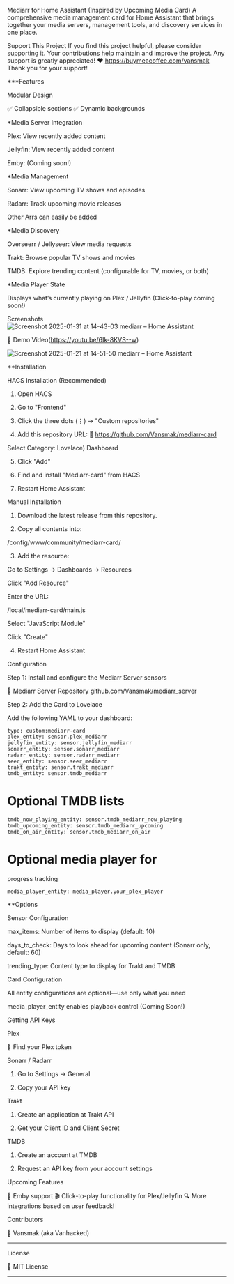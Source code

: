 Mediarr for Home Assistant (Inspired by Upcoming Media Card)
A comprehensive media management card for Home Assistant that brings together your media servers, management tools, and discovery services in one place.

Support This Project
If you find this project helpful, please consider supporting it. Your contributions help maintain and improve the project. Any support is greatly appreciated! ❤️ https://buymeacoffee.com/vansmak Thank you for your support!

***Features

Modular Design

✅ Collapsible sections
✅ Dynamic backgrounds

*Media Server Integration

Plex: View recently added content

Jellyfin: View recently added content

Emby: (Coming soon!)

*Media Management

Sonarr: View upcoming TV shows and episodes

Radarr: Track upcoming movie releases

Other Arrs can easily be added

*Media Discovery

Overseerr / Jellyseer: View     media requests

Trakt: Browse popular TV shows and movies

TMDB: Explore trending content (configurable for TV, movies, or both)

*Media Player State

Displays what’s currently playing on Plex / Jellyfin (Click-to-play coming soon!)

Screenshots
![Screenshot 2025-01-31 at 14-43-03 mediarr – Home Assistant](https://github.com/user-attachments/assets/ce041d96-d9a1-421b-8d34-2dc5194c2034)

 🎥 Demo Video(https://youtu.be/6Ik-8KVS--w)

![Screenshot 2025-01-21 at 14-51-50 mediarr – Home Assistant](https://github.com/user-attachments/assets/4c73b44a-680a-42ea-8d2b-0d96806fb1c6)

**Installation

HACS Installation (Recommended)

1. Open HACS


2. Go to "Frontend"


3. Click the three dots (⋮) → "Custom repositories"


4. Add this repository URL:
🔗 https://github.com/Vansmak/mediarr-card

Select Category: Lovelace) Dashboard 

5. Click "Add"

6. Find and install "Mediarr-card" from HACS

7. Restart Home Assistant

Manual Installation

1. Download the latest release from this repository.

2. Copy all contents into:

/config/www/community/mediarr-card/

3. Add the resource:

Go to Settings → Dashboards → Resources

Click "Add Resource"

Enter the URL:

/local/mediarr-card/main.js

Select "JavaScript Module"

Click "Create"

4. Restart Home Assistant

Configuration

Step 1: Install and configure the Mediarr Server sensors

🔗 Mediarr Server Repository github.com/Vansmak/mediarr_server

Step 2: Add the Card to Lovelace

Add the following YAML to your dashboard:
```
type: custom:mediarr-card
plex_entity: sensor.plex_mediarr
jellyfin_entity: sensor.jellyfin_mediarr
sonarr_entity: sensor.sonarr_mediarr
radarr_entity: sensor.radarr_mediarr
seer_entity: sensor.seer_mediarr
trakt_entity: sensor.trakt_mediarr
tmdb_entity: sensor.tmdb_mediarr
```
# Optional TMDB lists
```
tmdb_now_playing_entity: sensor.tmdb_mediarr_now_playing
tmdb_upcoming_entity: sensor.tmdb_mediarr_upcoming
tmdb_on_air_entity: sensor.tmdb_mediarr_on_air
```
# Optional media player for
progress tracking
```
media_player_entity: media_player.your_plex_player
```
**Options

Sensor Configuration

max_items: Number of items to display (default: 10)

days_to_check: Days to look ahead for upcoming content (Sonarr only, default: 60)

trending_type: Content type to display for Trakt and TMDB


Card Configuration

All entity configurations are optional—use only what you need

media_player_entity enables playback control (Coming Soon!)

Getting API Keys

Plex

🔗 Find your Plex token

Sonarr / Radarr

1. Go to Settings → General

2. Copy your API key

Trakt

1. Create an application at Trakt API

2. Get your Client ID and Client Secret

TMDB

1. Create an account at TMDB

2. Request an API key from your account settings

Upcoming Features

🚀 Emby support
🎬 Click-to-play functionality for Plex/Jellyfin
🔍 More integrations based on user feedback!

Contributors

👤 Vansmak (aka Vanhacked)


---

License

📜 MIT License


---
